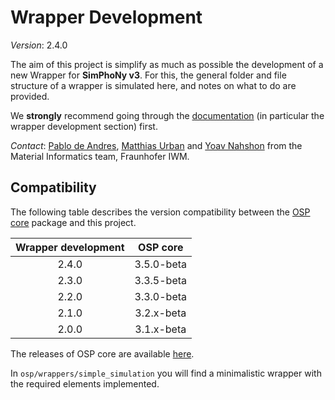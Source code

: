 # Wrapper Development
*Version*: 2.4.0

The aim of this project is simplify as much as possible the development of a new Wrapper for __SimPhoNy v3__.
For this, the general folder and file structure of a wrapper is simulated here, and notes on what to do are provided.

We **strongly** recommend going through the [documentation](https://simphony.readthedocs.io/)
(in particular the wrapper development section) first.

*Contact*: [Pablo de Andres](mailto:pablo.de.andres@iwm.fraunhofer.de), 
[Matthias Urban](mailto:matthias.urban@iwm.fraunhofer.de) and 
[Yoav Nahshon](mailto:yoav.nahshon@iwm.fraunhofer.de) from the 
Material Informatics team, Fraunhofer IWM.

## Compatibility

The following table describes the version compatibility between the [OSP core](https://github.com/simphony/osp-core/) package and this project.

| __Wrapper development__ | __OSP core__ |
|:-----------------------:|:------------:|
|          2.4.0          |  3.5.0-beta  |
|          2.3.0          |  3.3.5-beta  |
|          2.2.0          |  3.3.0-beta  |
|          2.1.0          |  3.2.x-beta  |
|          2.0.0          |  3.1.x-beta  |

The releases of OSP core are available [here](https://github.com/simphony/osp-core/releases).

In `osp/wrappers/simple_simulation` you will find a minimalistic wrapper with the required elements implemented.